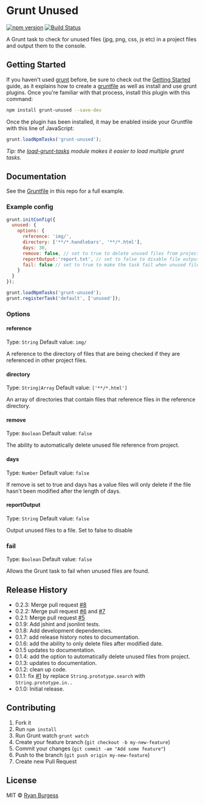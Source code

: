 Grunt Unused
============

[![npm version](https://badge.fury.io/js/grunt-unused.svg)](http://badge.fury.io/js/grunt-unused) [![Build Status](https://travis-ci.org/ryanburgess/grunt-unused.svg?branch=master)](https://travis-ci.org/ryanburgess/grunt-unused)

A Grunt task to check for unused files (jpg, png, css, js etc) in a project files and output them to the console.


## Getting Started

If you haven't used [grunt][] before, be sure to check out the [Getting Started][] guide, as it explains how to create a [gruntfile][Getting Started] as well as install and use grunt plugins. Once you're familiar with that process, install this plugin with this command:

```sh
npm install grunt-unused --save-dev
```

Once the plugin has been installed, it may be enabled inside your Gruntfile with this line of JavaScript:

```js
grunt.loadNpmTasks('grunt-unused');
```

*Tip: the [load-grunt-tasks](https://github.com/sindresorhus/load-grunt-tasks) module makes it easier to load multiple grunt tasks.*

[grunt]: http://gruntjs.com
[Getting Started]: https://github.com/gruntjs/grunt/wiki/Getting-started


## Documentation

See the [Gruntfile](Gruntfile.js) in this repo for a full example.


### Example config

```js
grunt.initConfig({
  unused: {
    options: {
      reference: 'img/',
      directory: ['**/*.handlebars', '**/*.html'],
      days: 30,
      remove: false, // set to true to delete unused files from project
      reportOutput:'report.txt', // set to false to disable file output
      fail: false // set to true to make the task fail when unused files are found
    }
  }
});

grunt.loadNpmTasks('grunt-unused');
grunt.registerTask('default', ['unused']);
```

### Options

#### reference
Type: `String`
Default value: `img/`

A reference to the directory of files that are being checked if they are referenced in other project files.

#### directory
Type: `String|Array`
Default value: `['**/*.html']`

An array of directories that contain files that reference files in the reference directory.

#### remove
Type: `Boolean`
Default value: `false`

The ability to automatically delete unused file reference from project.

#### days
Type: `Number`
Default value: `false`

If remove is set to true and days has a value files will only delete if the file hasn't been modified after the length of days.

#### reportOutput
Type: `String`
Default value: `false`

Output unused files to a file. Set to false to disable

### fail
Type: `Boolean`
Default value: `false`

Allows the Grunt task to fail when unused files are found.

## Release History
* 0.2.3: Merge pull request [#8](https://github.com/ryanburgess/grunt-unused/pull/8)
* 0.2.2: Merge pull request [#6](https://github.com/ryanburgess/grunt-unused/pull/6) and [#7](https://github.com/ryanburgess/grunt-unused/pull/7)
* 0.2.1: Merge pull request [#5](https://github.com/ryanburgess/grunt-unused/pull/5)
* 0.1.9: Add jshint and jsonlint tests.
* 0.1.8: Add development dependencies.
* 0.1.7: add release history notes to documentation.
* 0.1.6: add the ability to only delete files after modified date.
* 0.1.5 updates to documentation.
* 0.1.4: add the option to automatically delete unused files from project.
* 0.1.3: updates to documentation.
* 0.1.2: clean up code.
* 0.1.1: fix [#1](https://github.com/ryanburgess/grunt-unused/issues/1) by replace `String.prototype.search` with `String.prototype.in..`
* 0.1.0: Initial release.

## Contributing
1. Fork it
2. Run `npm install`
3. Run Grunt watch `grunt watch`
4. Create your feature branch (`git checkout -b my-new-feature`)
5. Commit your changes (`git commit -am "Add some feature"`)
6. Push to the branch (`git push origin my-new-feature`)
7. Create new Pull Request


## License

MIT © [Ryan Burgess](http://github.com/ryanburgess)
